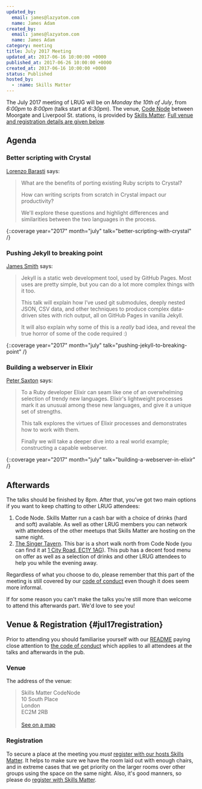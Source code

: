 ```yaml
---
updated_by:
  email: james@lazyatom.com
  name: James Adam
created_by:
  email: james@lazyatom.com
  name: James Adam
category: meeting
title: July 2017 Meeting
updated_at: 2017-06-16 10:00:00 +0000
published_at: 2017-06-26 10:00:00 +0000
created_at: 2017-06-16 10:00:00 +0000
status: Published
hosted_by:
  - :name: Skills Matter
---
```


The July 2017 meeting of LRUG will be on *Monday the 10th of July*,
from _6:00pm_ to _8:00pm_ (talks start at _6:30pm_).  The venue, [Code
Node](https://skillsmatter.com/locations/264-skills-matter-codenode) between
Moorgate and Liverpool St. stations, is provided by [Skills
Matter](http://www.skillsmatter.com).  [Full venue and registration details are
given below](#jul17registration).

## Agenda

### Better scripting with Crystal

[Lorenzo Barasti](https://twitter.com/lbarasti) says:

> What are the benefits of porting existing Ruby scripts to Crystal?
>
> How can writing scripts from scratch in Crystal impact our productivity?
>
> We'll explore these questions and highlight differences and similarities between the two languages in the process.

{::coverage year="2017" month="july" talk="better-scripting-with-crystal" /}

### Pushing Jekyll to breaking point

[James Smith](https://twitter.com/floppy) says:

> Jekyll is a static web development tool, used by GitHub Pages. Most uses are pretty simple, but you can do a lot more complex things with it too.
>
> This talk will explain how I’ve used git submodules, deeply nested JSON, CSV data, and other techniques to produce complex data-driven sites with rich output, all on GitHub Pages in vanilla Jekyll.
>
> It will also explain why some of this is a *really* bad idea, and reveal the true horror of some of the code required :)

{::coverage year="2017" month="july" talk="pushing-jekyll-to-breaking-point" /}

### Building a webserver in Elixir

[Peter Saxton](https://twitter.com/crowdhailer) says:

> To a Ruby developer Elixir can seam like one of an overwhelming selection of trendy new languages. Elixir's lightweight processes mark it as unusual among these new languages, and give it a unique set of strengths.
>
> This talk explores the virtues of Elixir processes and demonstrates how to work with them.
>
> Finally we will take a deeper dive into a real world example; constructing a capable webserver.

{::coverage year="2017" month="july" talk="building-a-webserver-in-elixir" /}

## Afterwards

The talks should be finished by 8pm. After that, you’ve got two main options if
you want to keep chatting to other LRUG attendees:

1. Code Node.  Skills Matter run a cash bar with a
   choice of drinks (hard and soft) available.  As well as other LRUG members
   you can network with attendees of the other meetups that Skills Matter are
   hosting on the same night.
2. [The Singer Tavern](http://singertavern.com/).  This bar is a short walk
   north from Code Node (you can find it at [1 City Road, EC1Y
   1AG](https://goo.gl/maps/w9kPu)).  This pub has a decent food menu on offer
   as well as a selection of drinks and other LRUG attendees to help you
   while the evening away.

Regardless of what you choose to do, please remember that this part of the
meeting is still covered by our [code of
conduct](http://readme.lrug.org/#code-of-conduct) even though it does seem more
informal.

If for some reason you can't make the talks you're still more than welcome to
attend this afterwards part.  We'd love to see you!

## Venue & Registration {#jul17registration}

Prior to attending you should familiarise yourself with our
[README](http://readme.lrug.org/) paying close attention to [the code of
conduct](http://readme.lrug.org/#code-of-conduct) which applies to
all attendees at the talks and afterwards in the pub.

### Venue

The address of the venue:

> Skills Matter CodeNode<br/>10 South Place<br/>London<br/>EC2M 2RB<br/><br/>[See on a map](https://goo.gl/maps/ONJT4)

### Registration

To secure a place at the meeting you *must* [register with our hosts
Skills Matter][skills-matter-event].  It helps to
make sure we have the room laid out with enough chairs, and in extreme cases
that we get priority on the larger rooms over other groups using the space on
the same night.  Also, it's good manners, so please do [register with Skills
Matter][skills-matter-event].


[skills-matter-event]: https://skillsmatter.com/meetups/9739-lrug-july-meetup
